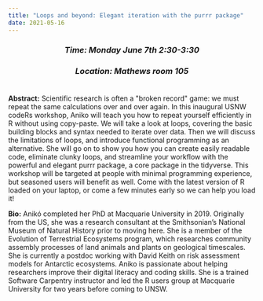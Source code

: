 ```yaml
---
title: "Loops and beyond: Elegant iteration with the purrr package"
date: 2021-05-16
---
```

<div style="text-align:center;">

### *Time: Monday June 7th 2:30-3:30*

### *Location: Mathews room 105* <br><br>
</div>

**Abstract:**
Scientific research is often a "broken record" game: we must repeat the same calculations over and over again. In this inaugural USNW codeRs workshop, Aniko will teach you how to repeat yourself efficiently in R without using copy-paste. We will take a look at loops, covering the basic building blocks and syntax needed to iterate over data. Then we will discuss the limitations of loops, and introduce functional programming as an alternative. She will go on to show you how you can create easily readable code, eliminate clunky loops, and streamline your workflow with the powerful and elegant purrr package, a core package in the tidyverse. This workshop will be targeted at people with minimal programming experience, but seasoned users will benefit as well. Come with the latest version of R loaded on your laptop, or come a few minutes early so we can help you load it!

**Bio:** 
Anikó completed her PhD at Macquarie University in 2019. Originally from the US, she was a research consultant at the Smithsonian’s National Museum of Natural History prior to moving here. She is a member of the Evolution of Terrestrial Ecosystems program, which researches community assembly processes of land animals and plants on geological timescales. She is currently a postdoc working with David Keith on risk assessment models for Antarctic ecosystems. Aniko is passionate about helping researchers improve their digital literacy and coding skills. She is a trained Software Carpentry instructor and led the R users group at Macquarie University for two years before coming to UNSW.

